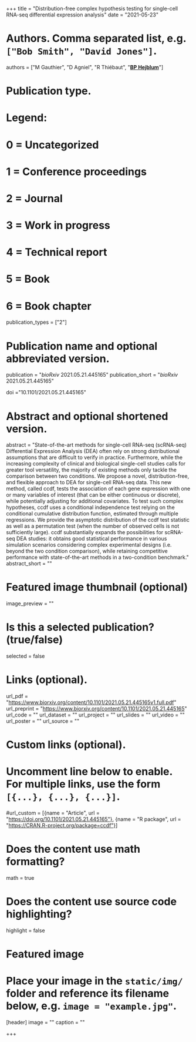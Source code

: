 +++
title = "Distribution-free complex hypothesis testing for single-cell RNA-seq differential expression analysis"
date = "2021-05-23"

# Authors. Comma separated list, e.g. `["Bob Smith", "David Jones"]`.
authors = ["M Gauthier", "D Agniel", "R Thiébaut", "<u>**BP Hejblum**</u>"]
# Publication type.
# Legend:
# 0 = Uncategorized
# 1 = Conference proceedings
# 2 = Journal
# 3 = Work in progress
# 4 = Technical report
# 5 = Book
# 6 = Book chapter
publication_types = ["2"]

# Publication name and optional abbreviated version.
publication = "*bioRxiv* 2021.05.21.445165"
publication_short = "*bioRxiv* 2021.05.21.445165"

doi ="10.1101/2021.05.21.445165"

# Abstract and optional shortened version.
abstract = "State-of-the-art methods for single-cell RNA-seq (scRNA-seq) Differential Expression Analysis (DEA) often rely on strong distributional assumptions that are difficult to verify in practice. Furthermore, while the increasing complexity of clinical and biological single-cell studies calls for greater tool versatility, the majority of existing methods only tackle the comparison between two conditions. We propose a novel, distribution-free, and flexible approach to DEA for single-cell RNA-seq data. This new method, called ccdf, tests the association of each gene expression with one or many variables of interest (that can be either continuous or discrete), while potentially adjusting for additional covariates. To test such complex hypotheses, ccdf uses a conditional independence test relying on the conditional cumulative distribution function, estimated through multiple regressions. We provide the asymptotic distribution of the ccdf test statistic as well as a permutation test (when the number of observed cells is not sufficiently large). ccdf substantially expands the possibilities for scRNA-seq DEA studies: it obtains good statistical performance in various simulation scenarios considering complex experimental designs (i.e. beyond the two condition comparison), while retaining competitive performance with state-of-the-art methods in a two-condition benchmark."
abstract_short = ""

# Featured image thumbnail (optional)
image_preview = ""

# Is this a selected publication? (true/false)
selected = false

# Links (optional).
url_pdf = "https://www.biorxiv.org/content/10.1101/2021.05.21.445165v1.full.pdf"
url_preprint = "https://www.biorxiv.org/content/10.1101/2021.05.21.445165"
url_code = ""
url_dataset = ""
url_project = ""
url_slides = ""
url_video = ""
url_poster = ""
url_source = ""

# Custom links (optional).
# Uncomment line below to enable. For multiple links, use the form `[{...}, {...}, {...}]`.
#url_custom = [{name = "Article", url = "https://doi.org/10.1101/2021.05.21.445165"}, {name = "R package", url = "https://CRAN.R-project.org/package=ccdf"}]


# Does the content use math formatting?
math = true

# Does the content use source code highlighting?
highlight = false

# Featured image
# Place your image in the `static/img/` folder and reference its filename below, e.g. `image = "example.jpg"`.
[header]
image = ""
caption = ""

+++
